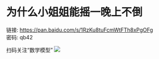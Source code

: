 # 为什么小姐姐能摇一晚上不倒

链接: https://pan.baidu.com/s/1RzKu8tuFcmWtFTh8xPgOFg  
密码: qb42

扫码关注“数学模型”
![](https://avatars3.githubusercontent.com/u/56642120?s=200&v=4)
